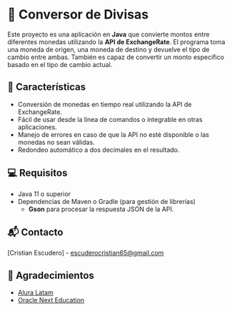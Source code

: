 # 💱 Conversor de Divisas

Este proyecto es una aplicación en **Java** que convierte montos entre diferentes monedas utilizando la **API de ExchangeRate**. El programa toma una moneda de origen, una moneda de destino y devuelve el tipo de cambio entre ambas. También es capaz de convertir un monto específico basado en el tipo de cambio actual.

## 🌟 Características

- Conversión de monedas en tiempo real utilizando la API de ExchangeRate.
- Fácil de usar desde la línea de comandos o integrable en otras aplicaciones.
- Manejo de errores en caso de que la API no esté disponible o las monedas no sean válidas.
- Redondeo automático a dos decimales en el resultado.

## 💻 Requisitos

- Java 11 o superior
- Dependencias de Maven o Gradle (para gestión de librerías)
  - **Gson** para procesar la respuesta JSON de la API.
 
## 📬 Contacto

[Cristian Escudero] - escuderocristian65@gmail.com


## 🙏 Agradecimientos

- [Alura Latam](https://www.aluracursos.com/)
- [Oracle Next Education](https://www.oracle.com/mx/education/oracle-next-education/)
